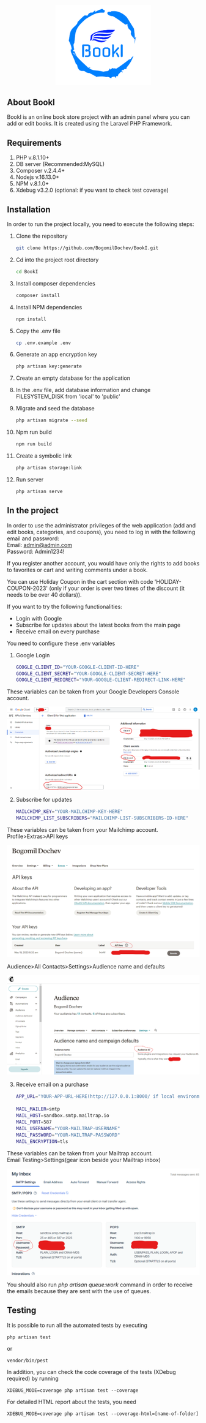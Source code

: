 <p align="center"><img src="public/images/logo.png" width="250" alt="BookI Logo"></p>

<a name="about"></a>
## About BookI

BookI is an online book store project with an admin panel where you can add or edit books. It is created using the Laravel PHP Framework.

<a name="Requirements"></a>
## Requirements
1. PHP v.8.1.10+
2. DB server (Recommended:MySQL)
3. Composer v.2.4.4+
4. Nodejs v.16.13.0+
5. NPM v.8.1.0+
6. Xdebug v3.2.0 (optional: if you want to check test coverage)

<a name="installation"></a>
## Installation

In order to run the project locally, you need to execute the following steps:
1. Clone the repository
    ```sh
    git clone https://github.com/BogomilDochev/BookI.git
    ```

2. Cd into the project root directory
    ```sh
    cd BookI
    ```

3. Install composer dependencies
    ```sh
    composer install
    ```

4. Install NPM dependencies
    ```sh
    npm install
    ```

5. Copy the .env file
    ```sh
    cp .env.example .env
    ```

6. Generate an app encryption key
    ```sh
    php artisan key:generate
    ```

7. Create an empty database for the application

8. In the .env file, add database information and change FILESYSTEM_DISK from 'local' to 'public'

9. Migrate and seed the database
    ```sh
    php artisan migrate --seed
    ```

10. Npm run build
    ```sh
    npm run build
    ```

11. Create a symbolic link
    ```sh
    php artisan storage:link
    ```

12. Run server
    ```sh
    php artisan serve
    ```

<a name="project"></a>
## In the project
In order to use the administrator privileges of the web application (add and edit books, categories, and coupons), you need to log in with the following email and password:<br>
Email: admin@admin.com<br>
Password: Admin1234!

If you register another account, you would have only the rights to add books to favorites or cart and writing comments under a book.

You can use Holiday Coupon in the cart section with code 'HOLIDAY-COUPON-2023' (only if your order is over two times of the discount (it needs to be over 40 dollars)).

If you want to try the following functionalities:
 - Login with Google
 - Subscribe for updates about the latest books from the main page
 - Receive email on every purchase

You need to configure these .env variables

1. Google Login
    ```sh
    GOOGLE_CLIENT_ID="YOUR-GOOGLE-CLIENT-ID-HERE"
    GOOGLE_CLIENT_SECRET="YOUR-GOOGLE-CLIENT-SECRET-HERE"
    GOOGLE_CLIENT_REDIRECT="YOUR-GOOGLE-CLIENT-REDIRECT-LINK-HERE"
    ```

These variables can be taken from your Google Developers Console account.
<p align="left"><img src="public/images/google_login.png" alt="Google Login Variables"></p>


2. Subscribe for updates
    ```sh
    MAILCHIMP_KEY="YOUR-MAILCHIMP-KEY-HERE"
    MAILCHIMP_LIST_SUBSCRIBERS="MAILCHIMP-LIST-SUBSCRIBERS-ID-HERE"
    ```

These variables can be taken from your Mailchimp account.<br>
Profile>Extras>API keys
<p align="left"><img src="public/images/Mailchimp.png" alt="Mailchimp Variables"></p>
Audience>All Contacts>Settings>Audience name and defaults
<p align="left"><img src="public/images/Mailchimp_list_id.png" alt="Mailchimp Variables"></p>


3. Receive email on a purchase
    ```sh
   APP_URL="YOUR-APP-URL-HERE(http://127.0.0.1:8000/ if local environment)"

    MAIL_MAILER=smtp
    MAIL_HOST=sandbox.smtp.mailtrap.io
    MAIL_PORT=587
    MAIL_USERNAME="YOUR-MAILTRAP-USERNAME"
    MAIL_PASSWORD="YOUR-MAILTRAP-PASSWORD"
    MAIL_ENCRYPTION=tls
    ```

These variables can be taken from your Mailtrap account.<br>
Email Testing>Settings(gear icon beside your Mailtrap inbox)
<p align="left"><img src="public/images/Mailtrap.png" alt="Mailtrap Variables"></p>


You should also run <em>php artisan queue:work</em> command in order to receive the emails because they are sent with the use of queues. 

## Testing
It is possible to run all the automated tests by executing

    php artisan test
or

    vendor/bin/pest
In addition, you can check the code coverage of the tests (XDebug required) by running 

    XDEBUG_MODE=coverage php artisan test --coverage
For detailed HTML report about the tests, you need
    
    XDEBUG_MODE=coverage php artisan test --coverage-html=[name-of-folder]
